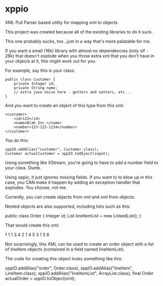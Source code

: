 xppio
=====

XML Pull Parser based utility for mapping xml to objects

This project was created because all of the existing libraries to do it suck.

This one probably sucks, too...just in a way that's more palatable for me.

If you want a small (16k) library with almost no dependencies (only slf - 26k) that doesn't explode when you throw extra
xml that you don't have in your objects at it, this might work out for you.

For example, say this is your class:

	public class Customer {
		private Integer id;
		private String name;
		// extra java noise here - getters and setters, etc...
	}

And you want to create an object of this type from this xml:

	<customer>
		<id>123</id>
		<name>Blah Inc.</name>
		<number>123-123-1234</number>
	</customer>

You do this:

	xppIO.addAlias("customer", Customer.class);
	Customer actualCustomer = xppIO.toObject(input);

Using something like XStream, you're going to have to add a number field to your class. Dumb.

Using xppio, it just ignores missing fields. If you want to to blow up in this case, you CAN make it happen by adding an
exception handler that explodes. You choose, not me.

Currently, you can create objects from xml and xml from objects.

Nested objects are also supported, including lists such as this:

public class Order {
	Integer id;
	List<LineItem> lineItemList = new LinkedList<LineItem>();
}

That would create this xml:

<order>
	<id>1</id>
	<lineItemList>
		<lineItem>
			<id>1</id>
			<orderId>1</orderId>
			<productId>3</productId>
			<quantity>4</quantity>
		</lineItem>
		<lineItem>
			<id>2</id>
			<orderId>1</orderId>
			<productId>4</productId>
			<quantity>5</quantity>
		</lineItem>
		<lineItem>
			<id>3</id>
			<orderId>1</orderId>
			<productId>5</productId>
			<quantity>6</quantity>
		</lineItem>
	</lineItemList>
</order>

Not surprisingly, this XML can be used to create an order object with a list of lineItem objects (contained in a field
named lineItemList).

The code for creating this object looks something like this:

xppIO.addAlias("order", Order.class);
xppIO.addAlias("lineItem", LineItem.class);
xppIO.addAlias("lineItemList", ArrayList.class);
final Order actualOrder = xppIO.toObject(xml);

